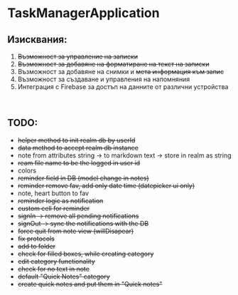 # TaskManagerApplication 
## Изисквания:
1. ~~Възможност за управление на записки~~ <br/>
2. ~~Възможност за добавяне на форматиране на текст на записки~~<br/>
3. Възможност за добавяне на снимки и ~~мета информация към запис~~<br/>
4. Възможност за създаване и управления на напомняния<br/>
5. Интеграция с Firebase за достъп на данните от различни устройства<br/>
<br />

## TODO: <br />
- ~~helper method to init realm db by userId~~
- ~~data method to accept realm db instance~~
- note from attributes string -> to markdown text -> store in realm as string
- ~~ream file name to be the logged in user id~~
- colors
- ~~reminder field in DB (model change in notes)~~
- ~~reminder remove fav, add only date time (datepicker ui only)~~
- note, heart button to fav
- ~~reminder logic as notification~~
- ~~custom cell for reminder~~
- ~~signIn -> remove all pending notifications~~
- ~~signOut -> sync the notifications with the DB~~
- ~~force quit from note view (willDisapear)~~
- ~~fix protocols~~ 
- ~~add to folder~~ 
- ~~check for filled boxes, while creating category~~ 
- ~~edit category functionality~~ 
- ~~check for no text in note~~ 
- ~~default "Quick Notes" category~~ 
- ~~create quick notes and put them in "Quick notes"~~ 

